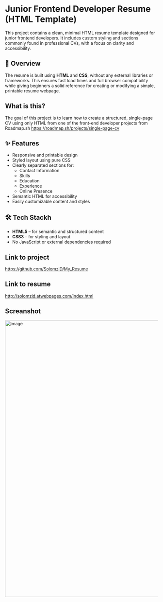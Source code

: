 # Junior Frontend Developer Resume (HTML Template)

This project contains a clean, minimal HTML resume template designed for junior frontend developers. It includes custom styling and sections commonly found in professional CVs, with a focus on clarity and accessibility.

## 📄 Overview

The resume is built using  **HTML** and **CSS**, without any external libraries or frameworks. This ensures fast load times and full browser compatibility while giving beginners a solid reference for creating or modifying a simple, printable resume webpage.

## What is this?
The goal of this project is to learn how to create a structured, single-page CV using only HTML from one of the front-end developer projects from Roadmap.sh
https://roadmap.sh/projects/single-page-cv
## ✨ Features

- Responsive and printable design
- Styled layout using pure CSS
- Clearly separated sections for:
  - Contact Information
  - Skills
  - Education
  - Experience
  - Online Presence
- Semantic HTML for accessibility
- Easily customizable content and styles

## 🛠️ Tech Stackh

- **HTML5** – for semantic and structured content
- **CSS3** – for styling and layout
- No JavaScript or external dependencies required

## Link to project
https://github.com/SolomziD/My_Resume

## Link to resume
http://solomzid.atwebpages.com/index.html

## Screanshot
<img width="858" height="910" alt="image" src="https://github.com/user-attachments/assets/e98b818d-8c3b-4f56-9d9c-2c3a2f0d1398" />

